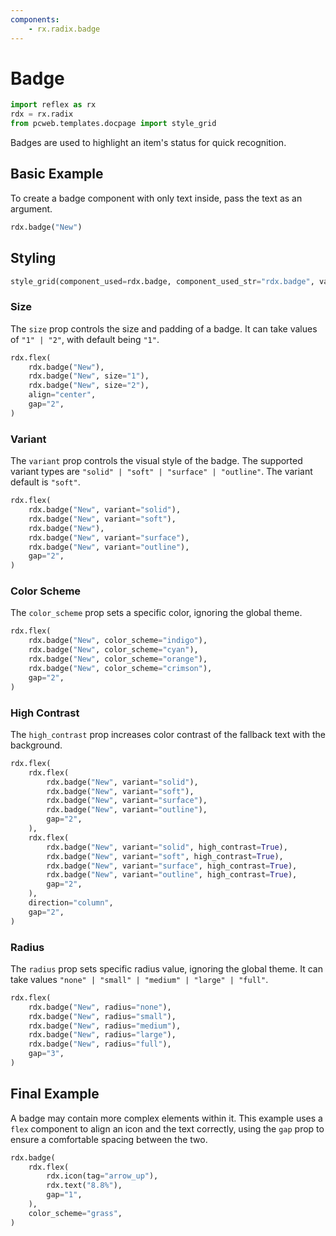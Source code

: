```yaml
---
components:
    - rx.radix.badge
---
```

# Badge

```python exec
import reflex as rx
rdx = rx.radix
from pcweb.templates.docpage import style_grid
```

Badges are used to highlight an item's status for quick recognition.

## Basic Example

To create a badge component with only text inside, pass the text as an argument.

```python demo
rdx.badge("New")
```

## Styling

```python eval
style_grid(component_used=rdx.badge, component_used_str="rdx.badge", variants=["solid", "soft", "surface", "outline"], components_passed="England!",)
```

### Size

The `size` prop controls the size and padding of a badge. It can take values of `"1" | "2"`, with default being `"1"`.

```python demo
rdx.flex(
    rdx.badge("New"),
    rdx.badge("New", size="1"),
    rdx.badge("New", size="2"),
    align="center",
    gap="2",
)
```

### Variant

The `variant` prop controls the visual style of the badge. The supported variant types are `"solid" | "soft" | "surface" | "outline"`. The variant default is `"soft"`.

```python demo
rdx.flex(
    rdx.badge("New", variant="solid"),
    rdx.badge("New", variant="soft"),
    rdx.badge("New"),
    rdx.badge("New", variant="surface"),
    rdx.badge("New", variant="outline"),
    gap="2",
)
```

### Color Scheme

The `color_scheme` prop sets a specific color, ignoring the global theme.

```python demo
rdx.flex(
    rdx.badge("New", color_scheme="indigo"),
    rdx.badge("New", color_scheme="cyan"),
    rdx.badge("New", color_scheme="orange"),
    rdx.badge("New", color_scheme="crimson"),
    gap="2",
)
```

### High Contrast

The `high_contrast` prop increases color contrast of the fallback text with the background.

```python demo
rdx.flex(
    rdx.flex(
        rdx.badge("New", variant="solid"),
        rdx.badge("New", variant="soft"),
        rdx.badge("New", variant="surface"),
        rdx.badge("New", variant="outline"),
        gap="2",
    ),
    rdx.flex(
        rdx.badge("New", variant="solid", high_contrast=True),
        rdx.badge("New", variant="soft", high_contrast=True),
        rdx.badge("New", variant="surface", high_contrast=True),
        rdx.badge("New", variant="outline", high_contrast=True),
        gap="2",
    ),
    direction="column",
    gap="2",
)
```

### Radius

The `radius` prop sets specific radius value, ignoring the global theme. It can take values `"none" | "small" | "medium" | "large" | "full"`.

```python demo
rdx.flex(
    rdx.badge("New", radius="none"),
    rdx.badge("New", radius="small"),
    rdx.badge("New", radius="medium"),
    rdx.badge("New", radius="large"),
    rdx.badge("New", radius="full"),
    gap="3",
)
```

## Final Example

A badge may contain more complex elements within it. This example uses a `flex` component to align an icon and the text correctly, using the `gap` prop to
ensure a comfortable spacing between the two.

```python demo
rdx.badge(
    rdx.flex(
        rdx.icon(tag="arrow_up"),
        rdx.text("8.8%"),
        gap="1",
    ),
    color_scheme="grass",
)
```
